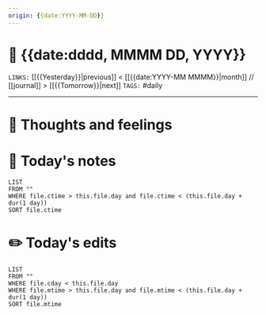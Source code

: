 ```yaml
---
origin: {{date:YYYY-MM-DD}}
---
```

# 📅 {{date:dddd, MMMM DD, YYYY}}
`LINKS:` [[{{Yesterday}}|previous]] < [[{{date:YYYY-MM MMMM}}|month]] // [[journal]] > [[{{Tomorrow}}|next]] 
`TAGS:` #daily

---
# 💭 Thoughts and feelings


# 📝 Today's notes
```dataview
LIST 
FROM ""
WHERE file.ctime > this.file.day and file.ctime < (this.file.day + dur(1 day))
SORT file.ctime
```
# ✏️ Today's edits
```dataview
LIST
FROM ""
WHERE file.cday < this.file.day
WHERE file.mtime > this.file.day and file.mtime < (this.file.day + dur(1 day))
SORT file.mtime
```